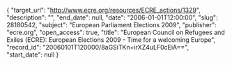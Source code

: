 {
  "target_url": "http://www.ecre.org/resources/ECRE_actions/1329", 
  "description": "", 
  "end_date": null, 
  "date": "2006-01-01T12:00:00", 
  "slug": 28180542, 
  "subject": "European Parliament Elections 2009", 
  "publisher": "ecre.org", 
  "open_access": true, 
  "title": "European Council on Refugees and Exiles (ECRE): European Elections 2009 - Time for a welcoming Europe", 
  "record_id": "20060101T120000/8aGSiTKn+irXZ4uLF0cEiA==", 
  "start_date": null
}

